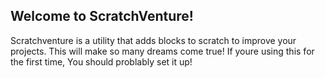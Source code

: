 ## Welcome to ScratchVenture!

Scratchventure is a utility that adds blocks to scratch to improve your projects. This will make so many dreams come true!
If youre using this for the first time, You should problably set it up!

